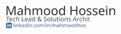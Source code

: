 <a href="https://mahmoodhosseini.com" target="_blank" rel="nonoopener noreferrer"  aria-label="Mahmood Hosseini">
<picture>
<img src="images/name.svg" alt="Mahmood Hosseini" width="300" >
</picture>
</a>
<br>
<a href="https://mahmoodhosseini.com/resume" target="_blank" rel="nonoopener noreferrer"  alt="Resume">
<picture>
<img src="images/title.svg" alt="Mahmood Hosseini" width="230" >
</picture>
</a>
<br>
<a href="https://www.linkedin.com/in/mahmoodhosseini" target="_blank" rel="nonoopener noreferrer"  alt="LinkedIn">
<picture>
<img src="images/linkedin.svg" alt="Mahmood Hosseini" width="220" >
</picture>
</a>
